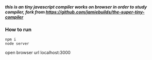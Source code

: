 ***this is an tiny javascript compiler works on browser in order to study compiler, fork from https://github.com/jamiebuilds/the-super-tiny-compiler***

### How to run
```
npm i
node server
```
open browser url localhost:3000